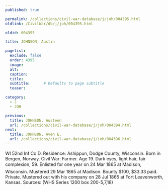 ```yaml
---
published: true

permalink: /collections/civil-war-database/j/joh/004395.html
oldlink: /CivilWar/db/j/joh/004395.html

oldid: 004395

title: JOHNSON, Austin

pagelist:
  exclude: false
  order: 4395
  image: 
  alt:
  caption:
  title:
  subtitle:      # Defaults to page subtitle
  teaser:

category: 
  - J 
  - JOH

previous:
  title: JOHNSON, Austeen
  url: /collections/civil-war-database/j/joh/004394.html  
next:
  title: JOHNSON, Aven E.
  url: /collections/civil-war-database/j/joh/004396.html   
---
```

WI 52nd Inf Co D. Residence: Ashippun, Dodge County, Wisconsin. Born in Bergen, Norway. Civil War: Farmer. Age 19. Dark eyes, light hair, fair complexion, 5&#146;9&#148;. Enlisted for one year on 24 Mar 1865 at Madison, Wisconsin. Mustered 29 Mar 1865 at Madison. Bounty $100, $33.33 paid. Private. Mustered out with his company on 28 Jul 1865 at Fort Leavenworth, Kansas. Sources: (WHS Series 1200 box 200-5,7,18)